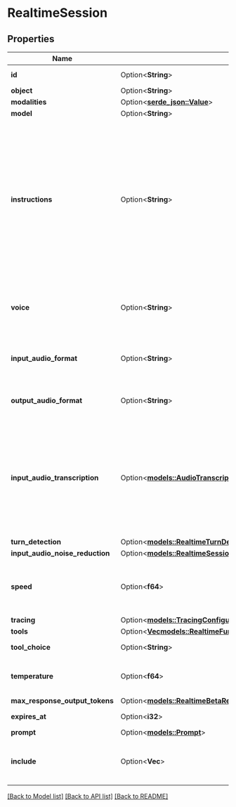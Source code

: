 # RealtimeSession

## Properties

Name | Type | Description | Notes
------------ | ------------- | ------------- | -------------
**id** | Option<**String**> | Unique identifier for the session that looks like `sess_1234567890abcdef`.  | [optional]
**object** | Option<**String**> | The object type. Always `realtime.session`. | [optional]
**modalities** | Option<[**serde_json::Value**](.md)> |  | [optional]
**model** | Option<**String**> | The Realtime model used for this session.  | [optional]
**instructions** | Option<**String**> | The default system instructions (i.e. system message) prepended to model calls. This field allows the client to guide the model on desired responses. The model can be instructed on response content and format, (e.g. \"be extremely succinct\", \"act friendly\", \"here are examples of good responses\") and on audio behavior (e.g. \"talk quickly\", \"inject emotion into your voice\", \"laugh frequently\"). The instructions are not guaranteed to be followed by the model, but they provide guidance to the model on the desired behavior.   Note that the server sets default instructions which will be used if this field is not set and are visible in the `session.created` event at the start of the session.  | [optional]
**voice** | Option<**String**> | The voice the model uses to respond. Voice cannot be changed during the session once the model has responded with audio at least once. Current voice options are `alloy`, `ash`, `ballad`, `coral`, `echo`, `sage`, `shimmer`, and `verse`.  | [optional]
**input_audio_format** | Option<**String**> | The format of input audio. Options are `pcm16`, `g711_ulaw`, or `g711_alaw`. For `pcm16`, input audio must be 16-bit PCM at a 24kHz sample rate, single channel (mono), and little-endian byte order.  | [optional]
**output_audio_format** | Option<**String**> | The format of output audio. Options are `pcm16`, `g711_ulaw`, or `g711_alaw`. For `pcm16`, output audio is sampled at a rate of 24kHz.  | [optional]
**input_audio_transcription** | Option<[**models::AudioTranscription**](AudioTranscription.md)> | Configuration for input audio transcription, defaults to off and can be set to `null` to turn off once on. Input audio transcription is not native to the model, since the model consumes audio directly. Transcription runs asynchronously through [the /audio/transcriptions endpoint](https://platform.openai.com/docs/api-reference/audio/createTranscription) and should be treated as guidance of input audio content rather than precisely what the model heard. The client can optionally set the language and prompt for transcription, these offer additional guidance to the transcription service.  | [optional]
**turn_detection** | Option<[**models::RealtimeTurnDetection**](RealtimeTurnDetection.md)> |  | [optional]
**input_audio_noise_reduction** | Option<[**models::RealtimeSessionInputAudioNoiseReduction**](RealtimeSession_input_audio_noise_reduction.md)> |  | [optional]
**speed** | Option<**f64**> | The speed of the model's spoken response. 1.0 is the default speed. 0.25 is the minimum speed. 1.5 is the maximum speed. This value can only be changed in between model turns, not while a response is in progress.  | [optional]
**tracing** | Option<[**models::TracingConfiguration**](Tracing_Configuration.md)> |  | [optional]
**tools** | Option<[**Vec<models::RealtimeFunctionTool>**](RealtimeFunctionTool.md)> | Tools (functions) available to the model. | [optional]
**tool_choice** | Option<**String**> | How the model chooses tools. Options are `auto`, `none`, `required`, or specify a function.  | [optional]
**temperature** | Option<**f64**> | Sampling temperature for the model, limited to [0.6, 1.2]. For audio models a temperature of 0.8 is highly recommended for best performance.  | [optional]
**max_response_output_tokens** | Option<[**models::RealtimeBetaResponseCreateParamsMaxOutputTokens**](RealtimeBetaResponseCreateParams_max_output_tokens.md)> |  | [optional]
**expires_at** | Option<**i32**> | Expiration timestamp for the session, in seconds since epoch. | [optional]
**prompt** | Option<[**models::Prompt**](Prompt.md)> |  | [optional]
**include** | Option<**Vec<String>**> | Additional fields to include in server outputs. - `item.input_audio_transcription.logprobs`: Include logprobs for input audio transcription.  | [optional]

[[Back to Model list]](../README.md#documentation-for-models) [[Back to API list]](../README.md#documentation-for-api-endpoints) [[Back to README]](../README.md)


